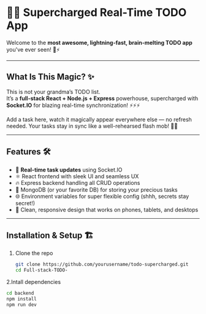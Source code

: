 # 🚀🔥 Supercharged Real-Time TODO App

Welcome to the **most awesome, lightning-fast, brain-melting TODO app** you've ever seen! 🧠⚡️

---

## What Is This Magic? ✨

This is not your grandma’s TODO list.  
It’s a **full-stack React + Node.js + Express** powerhouse, supercharged with **Socket.IO** for blazing real-time synchronization! ⚡⚡⚡

Add a task here, watch it magically appear everywhere else — no refresh needed. Your tasks stay in sync like a well-rehearsed flash mob! 💃🕺

---

## Features 🛠️

- 🚀 **Real-time task updates** using Socket.IO  
- ⚛️ React frontend with sleek UI and seamless UX  
- 🔥 Express backend handling all CRUD operations  
- 💾 MongoDB (or your favorite DB) for storing your precious tasks  
- 🌐 Environment variables for super flexible config (shhh, secrets stay secret!)  
- 💅 Clean, responsive design that works on phones, tablets, and desktops  

---

## Installation & Setup 🏗️

1. Clone the repo

   ```bash
   git clone https://github.com/yourusername/todo-supercharged.git
   cd Full-stack-TODO-

2.Intall dependencies
   ```bash
  cd backend
  npm install  
  npm run dev

